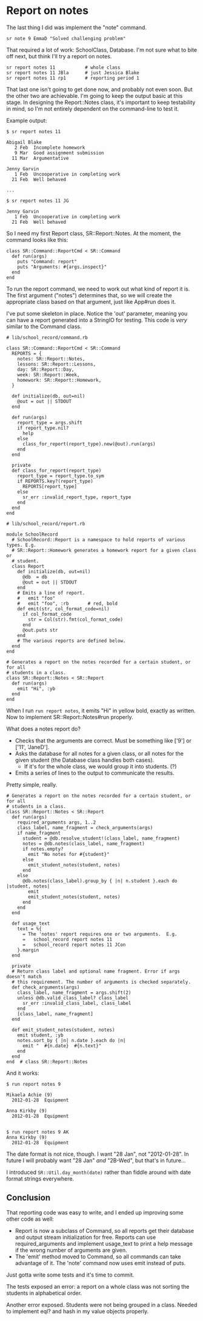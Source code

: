 # Report on notes

The last thing I did was implement the "note" command.

    sr note 9 EmmaD "Solved challenging problem"

That required a lot of work: SchoolClass, Database.  I'm not sure what to bite
off next, but think I'll try a report on notes.

    sr report notes 11           # whole class
    sr report notes 11 JBla      # just Jessica Blake
    sr report notes 11 rp1       # reporting period 1

That last one isn't going to get done now, and probably not even soon.  But the
other two are achievable.  I'm going to keep the output basic at this stage.  In
designing the Report::Notes class, it's important to keep testability in mind,
so I'm not entirely dependent on the command-line to test it.

Example output:

    $ sr report notes 11

    Abigail Blake
       2 Feb  Incomplete homework
       9 Mar  Good assignment submission
      11 Mar  Argumentative

    Jenny Garvin
       1 Feb  Uncooperative in completing work
      21 Feb  Well behaved

    ...

    $ sr report notes 11 JG

    Jenny Garvin
       1 Feb  Uncooperative in completing work
      21 Feb  Well behaved

So I need my first Report class, SR::Report::Notes.  At the moment, the command
looks like this:

    class SR::Command::ReportCmd < SR::Command
      def run(args)
        puts "Command: report"
        puts "Arguments: #{args.inspect}"
      end
    end

To run the report command, we need to work out what kind of report it is. The
first argument ("notes") determines that, so we will create the appropriate
class based on that argument, just like App#run does it.

I've put some skeleton in place. Notice the 'out' parameter, meaning you can
have a report generated into a StringIO for testing.  This code is _very_
similar to the Command class.
 
    # lib/school_record/command.rb

    class SR::Command::ReportCmd < SR::Command
      REPORTS = {
        notes: SR::Report::Notes,
        lessons: SR::Report::Lessons,
        day: SR::Report::Day,
        week: SR::Report::Week,
        homework: SR::Report::Homework,
      }

      def initialize(db, out=nil)
        @out = out || STDOUT
      end

      def run(args)
        report_type = args.shift
        if report_type.nil?
          help
        else
          class_for_report(report_type).new(@out).run(args)
        end
      end

      private
      def class_for_report(report_type)
        report_type = report_type.to_sym
        if REPORTS.key?(report_type)
          REPORTS[report_type]
        else
          sr_err :invalid_report_type, report_type
        end
      end
    end

    # lib/school_record/report.rb

    module SchoolRecord
      # SchoolRecord::Report is a namespace to hold reports of various types. E.g.
      # SR::Report::Homework generates a homework report for a given class or
      # student.
      class Report
        def initialize(db, out=nil)
          @db  = db
          @out = out || STDOUT
        end
        # Emits a line of report.
        #   emit "foo"
        #   emit "foo", :rb       # red, bold
        def emit(str, col_format_code=nil)
          if col_format_code
            str = Col(str).fmt(col_format_code)
          end
          @out.puts str
        end
        # The various reports are defined below.
      end
    end

    # Generates a report on the notes recorded for a certain student, or for all
    # students in a class.
    class SR::Report::Notes < SR::Report
      def run(args)
        emit "Hi", :yb
      end
    end

When I run `run report notes`, it emits "Hi" in yellow bold, exactly as written.
Now to implement SR::Report::Notes#run properly.

What does a notes report do?

* Checks that the arguments are correct.  Must be something like ['9'] or
  ['11', 'JaneD'].
* Asks the database for all notes for a given class, or all notes for the given
  student (the Database class handles both cases).
    * If it's for the whole class, we would group it into students. (?)
* Emits a series of lines to the output to communicate the results.

Pretty simple, really.

    # Generates a report on the notes recorded for a certain student, or for all
    # students in a class.
    class SR::Report::Notes < SR::Report
      def run(args)
        required_arguments args, 1..2
        class_label, name_fragment = check_arguments(args)
        if name_fragment
          student = @db.resolve_student!(class_label, name_fragment)
          notes = @db.notes(class_label, name_fragment)
          if notes.empty?
            emit "No notes for #{student}"
          else
            emit_student_notes(student, notes)
          end
        else
          @db.notes(class_label).group_by { |n| n.student }.each do |student, notes|
            emit
            emit_student_notes(student, notes)
          end
        end
      end

      def usage_text
        text = %{
          = The 'notes' report requires one or two arguments.  E.g.
          =   school_record report notes 11
          =   school_record report notes 11 JCon
        }.margin
      end

      private
      # Return class label and optional name fragment. Error if args doesn't match
      # this requirement. The number of arguments is checked separately.
      def check_arguments(args)
        class_label, name_fragment = args.shift(2)
        unless @db.valid_class_label? class_label
          sr_err :invalid_class_label, class_label
        end
        [class_label, name_fragment]
      end

      def emit_student_notes(student, notes)
        emit student, :yb
        notes.sort_by { |n| n.date }.each do |n|
          emit "  #{n.date}  #{n.text}"
        end
      end
    end  # class SR::Report::Notes

And it works:

    $ run report notes 9

    Mikaela Achie (9)
      2012-01-28  Equipment

    Anna Kirkby (9)
      2012-01-28  Equipment


    $ run report notes 9 AK
    Anna Kirkby (9)
      2012-01-28  Equipment


The date format is not nice, though.  I want "28 Jan", not "2012-01-28".  In
future I will probably want "28 Jan" _and_ "2B-Wed", but that's in future...

I introduced `SR::Util.day_month(date)` rather than fiddle around with date
format strings everywhere.

## Conclusion

That reporting code was easy to write, and I ended up improving some other code
as well:

* Report is now a subclass of Command, so all reports get their database and
  output stream initialization for free.  Reports can use required\_arguments
  and implement usage\_text to print a help message if the wrong number of
  arguments are given.
* The 'emit' method moved to Command, so all commands can take advantage of it.
  The 'note' command now uses emit instead of puts.

Just gotta write some tests and it's time to commit.

The tests exposed an error: a report on a whole class was not sorting the
students in alphabetical order.

Another error exposed. Students were not being grouped in a class. Needed to
implement eql? and hash in my value objects properly.

